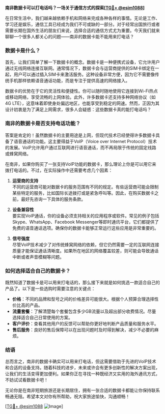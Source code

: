 **南非数据卡可以打电话吗？一场关于通信方式的探索[[TG💪+ @esim1088](https://t.me/s/esim1088)]**

在日常生活中，我们越来越依赖手机和网络来完成各种各样的事情。无论是工作、学习还是娱乐，通信工具已经成为我们不可或缺的一部分。对于经常出国旅行或者需要长期在国外生活的朋友们来说，选择合适的通信方式尤为重要。今天我们就来聊聊一个很多人都关心的问题——南非的数据卡能不能用来打电话？

### 数据卡是什么？

首先，让我们简单了解一下数据卡的概念。数据卡是一种便携式设备，它允许用户通过无线网络连接互联网。通常情况下，数据卡会与运营商提供的SIM卡绑定在一起，用户可以通过插入SIM卡来激活服务。这种设备非常方便，因为它不需要像传统手机那样依赖语音通话功能，而是专注于提供高速的网络接入。

数据卡的优势在于它的灵活性和便捷性。你可以随时随地使用它连接到Wi-Fi热点或移动网络，享受流畅的上网体验。此外，许多数据卡还支持多种网络协议（如4G LTE），这意味着即使身处偏远地区，也能享受到稳定的网速。然而，正因为其设计初衷是为了满足上网需求，很多人会疑惑：这些数据卡真的能打电话吗？

### 南非的数据卡是否支持电话功能？

答案是肯定的！虽然数据卡的主要用途是上网，但现代技术已经使得许多数据卡具备了语音通话的功能。这主要得益于VoIP（Voice over Internet Protocol）技术的发展。VoIP允许用户通过互联网进行语音通话，而不再局限于传统的固定线路或蜂窝网络。

在南非，如果你购买了一张支持VoIP功能的数据卡，那么理论上你是可以用它来拨打电话的。不过，在实际操作中还需要考虑几个因素：

1. **运营商的支持**  
   不同的运营商可能对数据卡的服务范围有不同的规定。有些运营商可能会限制某些特定的服务，比如国际长途拨打或是紧急呼叫等。因此，在购买数据卡之前，最好先咨询一下具体的服务条款。

2. **设备兼容性**  
   要实现VoIP通话，你的设备必须支持相关的应用程序或软件。常见的例子包括Skype、WhatsApp、Facebook Messenger等即时通讯平台，它们都提供了免费的语音通话选项。确保你的数据卡能够正常运行这些应用是非常重要的。

3. **信号强度**  
   尽管VoIP技术减少了对传统蜂窝网络的依赖，但它仍然需要一定的互联网连接质量才能保证通话清晰度。如果所在地区的网络覆盖较差，则可能会导致通话中断或者声音模糊等问题。

### 如何选择适合自己的数据卡？

既然知道了数据卡是可以用来打电话的，那么接下来就是如何挑选一款适合自己的产品了。以下是一些选购时需要注意的关键点：

- **价格**：不同的品牌和型号之间的价格差异可能很大。根据个人预算合理选择性价比高的产品。
- **流量套餐**：了解清楚每个套餐包含多少GB流量以及超出部分收费情况。尽量选择适合自己日常使用的方案。
- **客户评价**：查看其他用户的反馈可以帮助你更好地判断产品质量和服务水平。
- **售后服务**：良好的售后保障可以在出现问题时及时得到解决，减少不必要的麻烦。

### 结语

总而言之，南非的数据卡确实可以用来打电话，但这需要借助于先进的VoIP技术和合适的设备支持。随着科技的进步，未来或许会有更多创新性的解决方案出现，让我们的生活变得更加便利。如果你正在寻找一种既经济又实用的海外通讯方式，不妨试试看数据卡吧！

无论你是在南非短期旅游还是长期居住，拥有一张合适的数据卡都能让你保持联系畅通无阻。希望本文对你有所帮助，祝大家旅途愉快，沟通顺畅！

[[TG💪+ @esim1088](https://t.me/s/esim1088) ![Image](https://i.postimg.cc/4NQfJmqS/Snipaste-2025-05-13-00-14-12.png)]